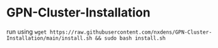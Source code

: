 # GPN-Cluster-Installation
run using ```wget https://raw.githubusercontent.com/nxdens/GPN-Cluster-Installation/main/install.sh && sudo bash install.sh```
